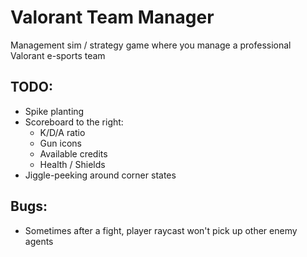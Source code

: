 # Valorant Team Manager

Management sim / strategy game where you manage a professional Valorant e-sports team

## TODO:

- Spike planting
- Scoreboard to the right:
  - K/D/A ratio
  - Gun icons
  - Available credits
  - Health / Shields
- Jiggle-peeking around corner states

## Bugs:

- Sometimes after a fight, player raycast won't pick up other enemy agents
